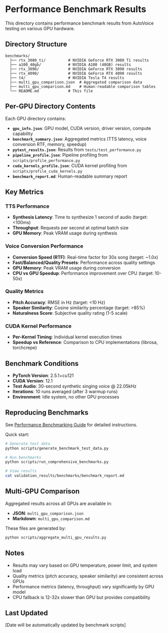 # Performance Benchmark Results

This directory contains performance benchmark results from AutoVoice testing on various GPU hardware.

## Directory Structure

```
benchmarks/
  ├── rtx_3080_ti/          # NVIDIA GeForce RTX 3080 Ti results
  ├── a100_40gb/            # NVIDIA A100 (40GB) results
  ├── rtx_3090/             # NVIDIA GeForce RTX 3090 results
  ├── rtx_4090/             # NVIDIA GeForce RTX 4090 results
  ├── t4/                   # NVIDIA Tesla T4 results
  ├── multi_gpu_comparison.json  # Aggregated comparison data
  ├── multi_gpu_comparison.md    # Human-readable comparison tables
  └── README.md             # This file
```

## Per-GPU Directory Contents

Each GPU directory contains:

- **`gpu_info.json`**: GPU model, CUDA version, driver version, compute capability
- **`benchmark_summary.json`**: Aggregated metrics (TTS latency, voice conversion RTF, memory, speedup)
- **`pytest_results.json`**: Results from `tests/test_performance.py`
- **`pipeline_profile.json`**: Pipeline profiling from `scripts/profile_performance.py`
- **`cuda_kernels_profile.json`**: CUDA kernel profiling from `scripts/profile_cuda_kernels.py`
- **`benchmark_report.md`**: Human-readable summary report

## Key Metrics

### TTS Performance
- **Synthesis Latency**: Time to synthesize 1 second of audio (target: <100ms)
- **Throughput**: Requests per second at optimal batch size
- **GPU Memory**: Peak VRAM usage during synthesis

### Voice Conversion Performance
- **Conversion Speed (RTF)**: Real-time factor for 30s song (target: ~1.0x)
- **Fast/Balanced/Quality Presets**: Performance across quality settings
- **GPU Memory**: Peak VRAM usage during conversion
- **CPU vs GPU Speedup**: Performance improvement over CPU (target: 10-50x)

### Quality Metrics
- **Pitch Accuracy**: RMSE in Hz (target: <10 Hz)
- **Speaker Similarity**: Cosine similarity percentage (target: >85%)
- **Naturalness Score**: Subjective quality rating (1-5 scale)

### CUDA Kernel Performance
- **Per-Kernel Timing**: Individual kernel execution times
- **Speedup vs Reference**: Comparison to CPU implementations (librosa, torchcrepe)

## Benchmark Conditions

- **PyTorch Version**: 2.5.1+cu121
- **CUDA Version**: 12.1
- **Test Audio**: 30-second synthetic singing voice @ 22.05kHz
- **Iterations**: 10 runs averaged (after 3 warmup runs)
- **Environment**: Idle system, no other GPU processes

## Reproducing Benchmarks

See [Performance Benchmarking Guide](../../docs/performance_benchmarking_guide.md) for detailed instructions.

Quick start:
```bash
# Generate test data
python scripts/generate_benchmark_test_data.py

# Run benchmarks
python scripts/run_comprehensive_benchmarks.py

# View results
cat validation_results/benchmarks/benchmark_report.md
```

## Multi-GPU Comparison

Aggregated results across all GPUs are available in:
- **JSON**: `multi_gpu_comparison.json`
- **Markdown**: `multi_gpu_comparison.md`

These files are generated by:
```bash
python scripts/aggregate_multi_gpu_results.py
```

## Notes

- Results may vary based on GPU temperature, power limit, and system load
- Quality metrics (pitch accuracy, speaker similarity) are consistent across GPUs
- Performance metrics (latency, throughput) vary significantly by GPU model
- CPU fallback is 12-32x slower than GPU but provides compatibility

## Last Updated

[Date will be automatically updated by benchmark scripts]

